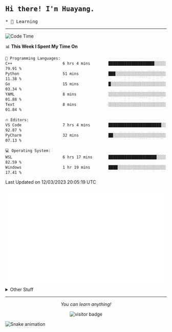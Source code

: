 <h2>
    <samp>Hi there! I'm Huayang.</samp>
</h2>
<p>
    <samp>
        * 🧐 Learning
    </samp>
</p>

<hr>

<!--START_SECTION:waka-->
![Code Time](http://img.shields.io/badge/Code%20Time-477%20hrs%2034%20mins-blue)

📊 **This Week I Spent My Time On** 

```text
💬 Programming Languages: 
C++                      6 hrs 4 mins        ████████████████████░░░░░   79.91 % 
Python                   51 mins             ███░░░░░░░░░░░░░░░░░░░░░░   11.38 % 
Go                       15 mins             █░░░░░░░░░░░░░░░░░░░░░░░░   03.34 % 
YAML                     8 mins              ░░░░░░░░░░░░░░░░░░░░░░░░░   01.88 % 
Text                     8 mins              ░░░░░░░░░░░░░░░░░░░░░░░░░   01.84 % 

🔥 Editors: 
VS Code                  7 hrs 4 mins        ███████████████████████░░   92.87 % 
PyCharm                  32 mins             ██░░░░░░░░░░░░░░░░░░░░░░░   07.13 % 

💻 Operating System: 
WSL                      6 hrs 17 mins       █████████████████████░░░░   82.59 % 
Windows                  1 hr 19 mins        ████░░░░░░░░░░░░░░░░░░░░░   17.41 % 
```


 Last Updated on 12/03/2023 20:05:19 UTC
<!--END_SECTION:waka-->

<picture>
    <img src="/github-metrics.svg" alt="github metrics" style='visibility:visible'>
</picture>

<details>
  <summary>Other Stuff</summary>
  <br />
<!--   
  <p align="left">
    <img height="180em" src="https://github-readme-streak-stats.herokuapp.com/?user=GuillaumeFalourd" />
    
  </p> -->

  * 🏆 Some GitHub statistical reports:
  
  <img width="100%" src="https://github-profile-trophy.vercel.app/?username=xmchxup&column=7">
  <p align="left">  
    <img height="180em" src="https://github-readme-stats.vercel.app/api?username=xmchxup&hide_border=true&show_icons=true&include_all_commits=true&bg_color=0,EC6C6C,FFD479,FFFC79,73FA79&theme=graywhite&locale=en" />
    <img height="180em" src="https://github-readme-stats.vercel.app/api/top-langs/?username=xmchxup&hide=css,scss,html&langs_count=8&hide_border=true&layout=compact&bg_color=0,73FA79,73FDFF,D783FF&theme=graywhite&locale=en" />
  </p>
  
  <img width="100%" src="https://github-profile-summary-cards.vercel.app/api/cards/profile-details?username=xmchxup&theme=github" />
 
</a>
</details>
<hr>
<p align="center">
    <i>You can learn anything!</i>
    <p align="center">
        <img src="https://visitor-badge.laobi.icu/badge?page_id=xmchxup" alt="visitor badge"/>       
    </p>
</p>

![Snake animation](https://github.com/XmchxUp/XmchxUp/blob/output/github-contribution-grid-snake.gif)


